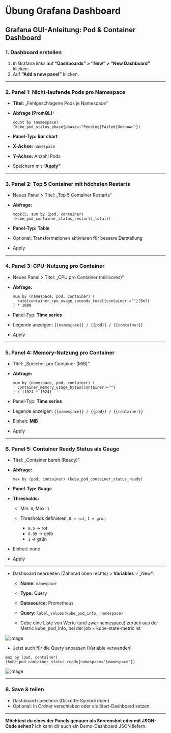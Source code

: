# Übung Grafana Dashboard

## **Grafana GUI-Anleitung: Pod & Container Dashboard**

### **1. Dashboard erstellen**

1. In Grafana links auf **“Dashboards” > “New” > “New Dashboard”** klicken.
2. Auf **“Add a new panel”** klicken.

---

### **2. Panel 1: Nicht-laufende Pods pro Namespace**

* **Titel:** „Fehlgeschlagene Pods je Namespace“
* **Abfrage (PromQL):**

  ```promql
  count by (namespace) (kube_pod_status_phase{phase=~"Pending|Failed|Unknown"})
  ```
* **Panel-Typ:** **Bar chart**
* **X-Achse:** `namespace`
* **Y-Achse:** Anzahl Pods
* Speichern mit **“Apply”**

---

### **3. Panel 2: Top 5 Container mit höchsten Restarts**

* Neues Panel > Titel: „Top 5 Container Restarts“
* **Abfrage:**

  ```promql
  topk(5, sum by (pod, container) (kube_pod_container_status_restarts_total))
  ```
* **Panel-Typ:** **Table**
* Optional: Transformationen aktivieren für bessere Darstellung
* Apply

---

### **4. Panel 3: CPU-Nutzung pro Container**

* Neues Panel > Titel: „CPU pro Container (millicores)“
* **Abfrage:**

  ```promql
  sum by (namespace, pod, container) (
    rate(container_cpu_usage_seconds_total{container!=""}[5m])
  ) * 1000
  ```
* Panel-Typ: **Time series**
* Legende anzeigen: `{{namespace}} / {{pod}} / {{container}}`
* Apply

---

### **5. Panel 4: Memory-Nutzung pro Container**

* Titel: „Speicher pro Container (MiB)“
* **Abfrage:**

  ```promql
  sum by (namespace, pod, container) (
    container_memory_usage_bytes{container!=""}
  ) / (1024 * 1024)
  ```
* Panel-Typ: **Time series**
* Legende anzeigen: `{{namespace}} / {{pod}} / {{container}}`
* Einheit: **MiB**
* Apply

---

### **6. Panel 5: Container Ready Status als Gauge**

* Titel: „Container bereit (Ready)“
* **Abfrage:**

  ```promql
  max by (pod, container) (kube_pod_container_status_ready)
  ```
* **Panel-Typ:** **Gauge**
* **Thresholds:**

  * Min: `0`, Max: `1`
  * Thresholds definieren: `0 = rot`, `1 = grün`

    * `0.5` -> rot
    * `0.99` -> gelb
    * `1` -> grün
* Einheit: none
* Apply

---

* Dashboard bearbeiten (Zahnrad oben rechts) > **Variables** > „New“:

  * **Name:** `namespace`
  * **Type:** Query
  * **Datasource:** Prometheus
  * **Query:** `label_values(kube_pod_info, namespace)`

  * Gebe eine Liste von Werte (und zwar namespace) zurück aus der Metric kube_pod_info, bei der 
    job = kube-state-metric ist 
 
![image](https://github.com/user-attachments/assets/e976cb70-39bb-43de-b0b3-9267db49f16c)



* Jetzt auch für die Query anpassen (Variable verwenden)

```
max by (pod, container) (kube_pod_container_status_ready{namespace="$namespace"})
```
![image](https://github.com/user-attachments/assets/70ac4839-2f61-40d5-992c-7c670aa6c59f)


---

### **8. Save & teilen**

* Dashboard speichern (Diskette-Symbol oben)
* Optional: In Ordner verschieben oder als Start-Dashboard setzen

---

**Möchtest du eines der Panels genauer als Screenshot oder mit JSON-Code sehen?** Ich kann dir auch ein Demo-Dashboard JSON liefern.
